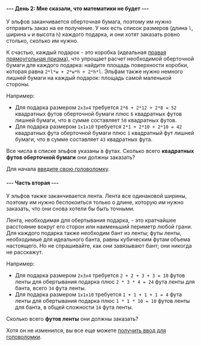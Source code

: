 #### --- День 2: Мне сказали, что математики не будет ---

У эльфов заканчивается оберточная бумага, поэтому им нужно отправить заказ на ее получение. У них есть список размеров (длина `l`, ширина `w` и высота `h`) каждого подарка, и они хотят заказать ровно столько, сколько им нужно.

К счастью, каждый подарок - это коробка (идеальная [правая прямоугольная призма](https://en.wikipedia.org/wiki/Cuboid#Rectangular_cuboid)), что упрощает расчет необходимой оберточной бумаги для каждого подарка: найдите площадь поверхности коробки, которая равна `2*l*w + 2*w*h + 2*h*l`. Эльфам также нужно немного лишней бумаги на каждый подарок: площадь самой маленькой стороны.

Например:

* Для подарка размером `2x3x4` требуется `2*6 + 2*12 + 2*8 = 52` квадратных футов оберточной бумаги плюс `6` квадратных футов лишней бумаги, что в сумме составляет `58` квадратных футов.
* Для подарка размером `1x1x10` требуется `2*1 + 2*10 + 2*10 = 42` квадратных фута оберточной бумаги плюс `1` квадратный фут лишней бумаги, что в сумме составляет `43` квадратных фута.

Все числа в списке эльфов указаны в футах. Сколько всего **квадратных футов оберточной бумаги** они должны заказать?

Для начала [введите свою головоломку](https://adventofcode.com/2015/day/2/input).

#### --- Часть вторая ---

У эльфов также заканчивается лента. Лента все одинаковой ширины, поэтому им нужно беспокоиться только о длине, которую им нужно заказать, что они снова хотели бы быть точными.

Лента, необходимая для обертывания подарка, - это кратчайшее расстояние вокруг его сторон или наименьший периметр любой грани. Для каждого подарка также необходим бант из ленты; футы ленты, необходимые для идеального банта, равны кубическим футам объема настоящего. Но не спрашивайте, как они завязывают бант; они никогда не расскажут.

Например:

* Для подарка размером `2x3x4` требуется `2 + 2 + 3 + 3 = 10` футов ленты для обертывания подарка плюс `2 * 3 * 4 = 24` фута ленты для банта, всего `34` фута ленты.
* Для подарка размером `1x1x10` требуется `1 + 1 + 1 + 1 = 4` фута ленты для обертывания подарка плюс `1 * 1 * 10 = 10` футов ленты для банта, в общей сложности  `14` фута ленты.

Сколько всего **футов ленты** они должны заказать?

Хотя он не изменился, вы все еще можете [получить ввод для головоломки](https://adventofcode.com/2015/day/2/input).